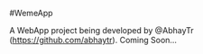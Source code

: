 #WemeApp

A WebApp project being developed by @AbhayTr (https://github.com/abhaytr). Coming Soon...

